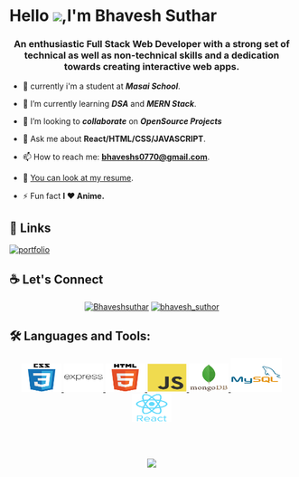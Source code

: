 <h1>
Hello <img src="https://raw.githubusercontent.com/MartinHeinz/MartinHeinz/master/wave.gif" width="30px">,I'm Bhavesh Suthar
</h1>
<h3 align="center">An enthusiastic Full Stack Web Developer with a strong set of technical as well as non-technical skills and a dedication towards creating interactive web apps.</h3>

<!-- <p align="left"> <img src="https://komarev.com/ghpvc/?username=pooran8898&label=Profile%20views&color=0e75b6&style=flat" alt="BhaveshSuthar00" /> </p> -->

- 🔭 currently i'm a student at ***Masai School***.

- 🌱 I’m currently learning ***DSA*** and ***MERN Stack***.

- 👯 I’m looking to ***collaborate*** on ***OpenSource Projects***

- 💬 Ask me about **React/HTML/CSS/JAVASCRIPT**.

- 📫 How to reach me: **bhaveshs0770@gmail.com**.

- 📄 [You can look at my resume](https://drive.google.com/file/d/16on1-YyoLH0LuRPD8B16rhyOxSBAAnTA/view).

- ⚡ Fun fact **I ❤️ Anime.**


## 🔗 Links
[![portfolio](https://img.shields.io/badge/my_portfolio-000?style=for-the-badge&logo=ko-fi&logoColor=white)](https://bhavesh-suthar-portfolio.vercel.app/)


<h2 align="left">☕ Let's Connect</h2>
<p align="center">
     <p align="center">
<a href="https://www.linkedin.com/in/bhaveshsuthar0770" target="blank"><img align="center" margin-left ="400px" src="https://raw.githubusercontent.com/rahuldkjain/github-profile-readme-generator/master/src/images/icons/Social/linked-in-alt.svg" alt="Bhaveshsuthar" height="50" width="80" /></a>
<a href="https://www.instagram.com/bhavesh_suthor/" target="blank"><img align="center"  margin-left ="400px"  src="https://raw.githubusercontent.com/rahuldkjain/github-profile-readme-generator/master/src/images/icons/Social/instagram.svg" alt="bhavesh_suthor" height="50" width="80" /></a>
</p>

<h2 align="left">🛠 Languages and Tools:</h2>
<p align="center">
     <a href="https://www.w3schools.com/css/" target="_blank" rel="noreferrer"> <img src="https://raw.githubusercontent.com/devicons/devicon/master/icons/css3/css3-original-wordmark.svg" alt="css3"  width="70" height="50"/> </a> <a href="https://expressjs.com" target="_blank" rel="noreferrer"> <img src="https://raw.githubusercontent.com/devicons/devicon/master/icons/express/express-original-wordmark.svg" alt="express" width="70" height="50"/> </a> <a href="https://www.w3.org/html/" target="_blank" rel="noreferrer"> <img src="https://raw.githubusercontent.com/devicons/devicon/master/icons/html5/html5-original-wordmark.svg" alt="html5"  width="70" height="50"/> </a> <a href="https://developer.mozilla.org/en-US/docs/Web/JavaScript" target="_blank" rel="noreferrer"> <img src="https://raw.githubusercontent.com/devicons/devicon/master/icons/javascript/javascript-original.svg" alt="javascript"  width="70" height="50"/> </a> <a href="https://www.mongodb.com/" target="_blank" rel="noreferrer"> <img src="https://raw.githubusercontent.com/devicons/devicon/master/icons/mongodb/mongodb-original-wordmark.svg" alt="mongodb"  width="70" height="50" /> </a> <a href="https://www.mysql.com/" target="_blank" rel="noreferrer"> <img src="https://raw.githubusercontent.com/devicons/devicon/master/icons/mysql/mysql-original-wordmark.svg" alt="mysql"  width="90" height="60"/> </a> <a href="https://reactjs.org/" target="_blank" rel="noreferrer"> <img src="https://raw.githubusercontent.com/devicons/devicon/master/icons/react/react-original-wordmark.svg" alt="react"  width="70" height="50"/> </a> <a href="https://webpack.js.org" target="_blank" rel="noreferrer"> </a> </p> <br><br>
<p align="center">
  <img  src="https://raw.githubusercontent.com/Trilokia/Trilokia/379277808c61ef204768a61bbc5d25bc7798ccf1/bottom_header.svg">
  </p>
